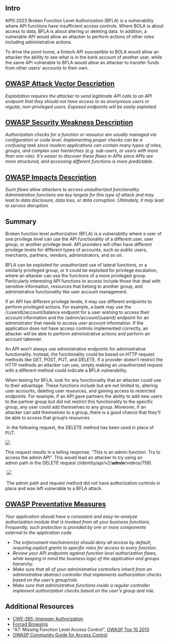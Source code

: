 ## Intro

API5:2023 Broken Function Level Authorization (BFLA) is a vulnerability where API functions have insufficient access controls. Where BOLA is about access to data, BFLA is about altering or deleting data. In addition, a vulnerable API would allow an attacker to perform actions of other roles including administrative actions.

To drive the point home, a fintech API susceptible to BOLA would allow an attacker the ability to see what is in the bank account of another user, while the same API vulnerable to BFLA would allow an attacker to transfer funds from other users' accounts to their own.

## [OWASP Attack Vector Description](https://owasp.org/API-Security/editions/2023/en/0xa5-broken-function-level-authorization/)

_Exploitation requires the attacker to send legitimate API calls to an API endpoint that they should not have access to as anonymous users or regular, non-privileged users. Exposed endpoints will be easily exploited._

## [OWASP Security Weakness Description](https://owasp.org/API-Security/editions/2023/en/0xa5-broken-function-level-authorization/)

_Authorization checks for a function or resource are usually managed via configuration or code level. Implementing proper checks can be a confusing task since modern applications can contain many types of roles, groups, and complex user hierarchies (e.g. sub-users, or users with more than one role). It's easier to discover these flaws in APIs since APIs are more structured, and accessing different functions is more predictable._

## [OWASP Impacts Description](https://owasp.org/API-Security/editions/2023/en/0xa5-broken-function-level-authorization/)

_Such flaws allow attackers to access unauthorized functionality. Administrative functions are key targets for this type of attack and may lead to data disclosure, data loss, or data corruption. Ultimately, it may lead to service disruption._

## Summary

Broken function level authorization (BFLA) is a vulnerability where a user of one privilege level can use the API functionality of a different user, user group, or another privilege level. API providers will often have different privilege levels for different types of accounts, such as public users, merchants, partners, vendors, administrators, and so on.

BFLA can be exploited for unauthorized use of lateral functions, or a similarly privileged group, or it could be exploited for privilege escalation, where an attacker can use the functions of a more privileged group. Particularly interesting API functions to access include those that deal with sensitive information, resources that belong to another group, and administrative functionality like user account management.

If an API has different privilege levels, it may use different endpoints to perform privileged actions. For example, a bank may use the /{userid}/account/balance endpoint for a user wishing to access their account information and the /admin/account/{userid} endpoint for an administrator that needs to access user account information. If the application does not have access controls implemented correctly, an attacker will be able to perform administrative actions and perform an account takeover.

An API won’t always use administrative endpoints for administrative functionality. Instead, the functionality could be based on HTTP request methods like GET, POST, PUT, and DELETE. If a provider doesn’t restrict the HTTP methods an attacker can use, simply making an unauthorized request with a different method could indicate a BFLA vulnerability.

When testing for BFLA, look for any functionality that an attacker could use to their advantage. These functions include but are not limited to, altering user accounts, deleting user resources, and gaining access to restricted endpoints. For example, if an API gave partners the ability to add new users to the partner group but did not restrict this functionality to the specific group, any user could add themselves to any group. Moreover, if an attacker can add themselves to a group, there is a good chance that they'll be able to access that group’s resources.

 In the following request, the DELETE method has been used in place of PUT. 

![](https://kajabi-storefronts-production.kajabi-cdn.com/kajabi-storefronts-production/site/2147573912/products/TAMib5qQmaVM8omLOEjk_Authz12.PNG)

This request results in a telling response, "This is an admin function. Try to access the admin API". This would lead an attacker to try using an admin path in the DELETE request (/identity/api/v2/**admin**/videos/758).

 ![](https://kajabi-storefronts-production.kajabi-cdn.com/kajabi-storefronts-production/site/2147573912/products/0QWlHfabSD2AxT7QJQYz_Authz13.PNG)

 The admin path and request method did not have authorization controls in place and was left vulnerable to a BFLA attack.

## [OWASP Preventative Measures](https://owasp.org/API-Security/editions/2023/en/0xa5-broken-function-level-authorization/)

_Your application should have a consistent and easy-to-analyze authorization module that is invoked from all your business functions. Frequently, such protection is provided by one or more components external to the application code._

- _The enforcement mechanism(s) should deny all access by default, requiring explicit grants to specific roles for access to every function._
- _Review your API endpoints against function level authorization flaws, while keeping in mind the business logic of the application and groups hierarchy._
- _Make sure that all of your administrative controllers inherit from an administrative abstract controller that implements authorization checks based on the user's group/role._
- _Make sure that administrative functions inside a regular controller implement authorization checks based on the user's group and role._

## Additional Resources

- [CWE-285: Improper Authorization](https://cwe.mitre.org/data/definitions/285.html)
- [Forced Browsing](https://owasp.org/www-community/attacks/Forced_browsing)
- "A7: Missing Function Level Access Control", [OWASP Top 10 2013](https://github.com/OWASP/Top10/raw/master/2013/OWASP%20Top%2010%20-%202013.pdf)
- [OWASP Community Guide for Access Control](https://owasp.org/www-community/Access_Control)